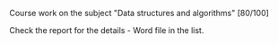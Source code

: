 Course work on the subject "Data structures and algorithms" [80/100]

Check the report for the details - Word file in the list.
